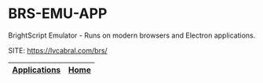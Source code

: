 # BRS-EMU-APP

 BrightScript Emulator - Runs on modern browsers and Electron applications.

 SITE: https://lvcabral.com/brs/

 | [Applications](https://portable-linux-apps.github.io/apps.html) | [Home](https://portable-linux-apps.github.io)
 | --- | --- |

